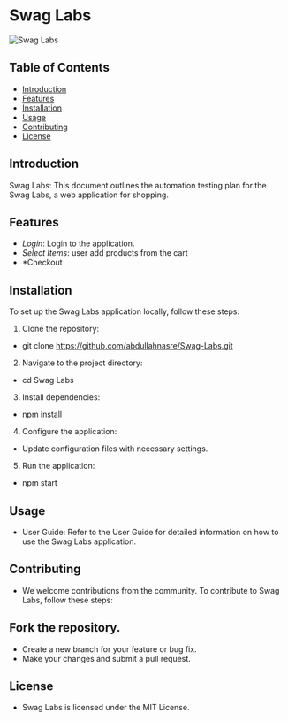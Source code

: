 # Swag Labs

![Swag Labs]([https://www.google.com/imgres?q=swag%20labs%20logo%20copy%20link%20add%20png&imgurl=https%3A%2F%2Fswaglabs.in%2Fwp-content%2Fuploads%2F2022%2F05%2FArtboard-1-copy-14.webp&imgrefurl=https%3A%2F%2Fswaglabs.in%2F&docid=di7pkZKuzd_BzM&tbnid=FntkIY5z044upM&vet=12ahUKEwj_1Mfp0NGGAxVBhv0HHYEoAMIQM3oECBUQAA..i&w=843&h=483&hcb=2&ved=2ahUKEwj_1Mfp0NGGAxVBhv0HHYEoAMIQM3oECBUQAA](https://camo.githubusercontent.com/af5be8f3d9366913bb555d9bc0b83392d6e03e63184cedc7e59654f6414287d6/68747470733a2f2f7777772e736175636564656d6f2e636f6d2f76312f696d672f4c6f67696e5f426f745f677261706869632e706e67))

## Table of Contents

- [Introduction](#introduction)
- [Features](#features)
- [Installation](#installation)
- [Usage](#usage)
- [Contributing](#contributing)
- [License](#license)

## Introduction

Swag Labs: This document outlines the automation testing plan for the Swag Labs, a web application for shopping.


## Features

- *Login*: Login to the application.
- *Select Items*: user add products from the cart
- *Checkout

## Installation

To set up the Swag Labs application locally, follow these steps:

1. Clone the repository:
*   git clone https://github.com/abdullahnasre/Swag-Labs.git
2. Navigate to the project directory:
*   cd Swag Labs
3. Install dependencies:
*   npm install
4. Configure the application:

* Update configuration files with necessary settings.
5. Run the application:
*   npm start

## Usage
* User Guide: Refer to the User Guide for detailed information on how to use the Swag Labs application.

## Contributing
* We welcome contributions from the community. To contribute to Swag Labs, follow these steps:

## Fork the repository.
* Create a new branch for your feature or bug fix.
* Make your changes and submit a pull request.

## License
* Swag Labs is licensed under the MIT License.
